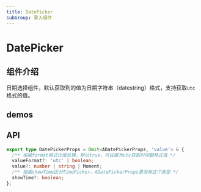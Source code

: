 ```yaml
---
title: DatePicker
subGroup: 录入组件
---
```


# DatePicker

## 组件介绍

日期选择组件，默认获取到的值为日期字符串（datestring）格式，支持获取`utc`格式的值。

## demos

<Demo src="./demos/datepicker.tsx" />

## API

```ts
export type DatePickerProps = Omit<ADatePickerProps, 'value'> & {
  /** 根据format格式化值处理，默认true，可设置为utc获取时间戳格式值 */
  valueFormat?: 'utc' | boolean;
  value?: number | string | Moment;
  /** 根据showTime区分TimePicker，ADatePickerProps里没有这个类型 */
  showTime?: boolean;
};
```
